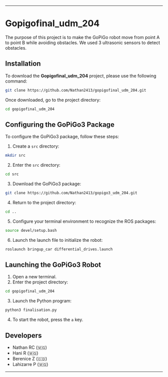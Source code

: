 

---

# Gopigofinal_udm_204

The purpose of this project is to make the GoPiGo robot move from point A to point B while avoiding obstacles. We used 3 ultrasonic sensors to detect obstacles.

## Installation

To download the **Gopigofinal_udm_204** project, please use the following command:

```bash
git clone https://github.com/Nathan2413/gopigofinal_udm_204.git
```

Once downloaded, go to the project directory:

```bash
cd gopigofinal_udm_204
```

## Configuring the GoPiGo3 Package

To configure the GoPiGo3 package, follow these steps:

1. Create a `src` directory:

```bash
mkdir src
```

2. Enter the `src` directory:

```bash
cd src
```

3. Download the GoPiGo3 package:

```bash
git clone https://github.com/Nathan2413/gopigo3_udm_204.git
```

4. Return to the project directory:

```bash
cd ..
```

5. Configure your terminal environment to recognize the ROS packages:

```bash
source devel/setup.bash
```

6. Launch the launch file to initialize the robot:

```bash
roslaunch bringup_car differential_drives.launch
```

## Launching the GoPiGo3 Robot

1. Open a new terminal.
2. Enter the project directory:

```bash
cd gopigofinal_udm_204
```

3. Launch the Python program:

```bash
python3 finalisation.py
```

4. To start the robot, press the `a` key.

## Developers

- Nathan RC (🇲🇬)
- Hani R (🇲🇬)
- Berenice Z (🇨🇩)
- Lahizarre P (🇲🇬)

---

